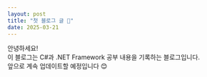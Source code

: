 ```yaml
---
layout: post
title: "첫 블로그 글 🎉"
date: 2025-03-21
---
```


안녕하세요!  
이 블로그는 C#과 .NET Framework 공부 내용을 기록하는 블로그입니다.  
앞으로 계속 업데이트할 예정입니다 😊
